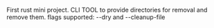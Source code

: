 First rust mini project. 
CLI TOOL to provide directories for removal and remove them.
flags supported: --dry and --cleanup-file 